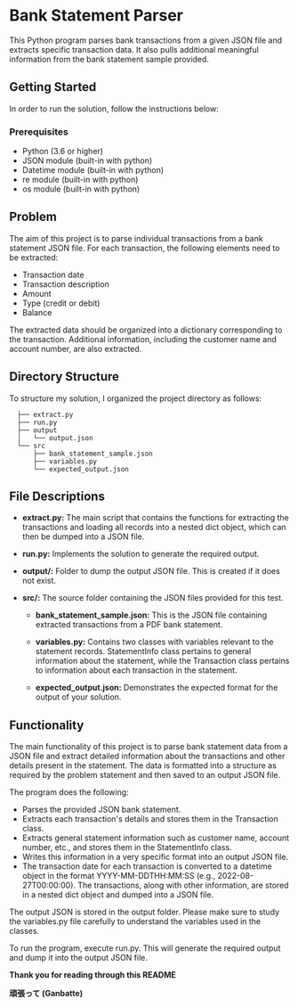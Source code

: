 
#  Bank Statement Parser

This Python program parses bank transactions from a given JSON file and extracts specific transaction data. It also pulls additional meaningful information from the bank statement sample provided.

## Getting Started
In order to run the solution, follow the instructions below:

### Prerequisites

- Python (3.6 or higher)
- JSON module (built-in with python)
- Datetime module (built-in with python)
- re module (built-in with python)
- os module (built-in with python)

## Problem
The aim of this project is to parse individual transactions from a bank statement JSON file. For each transaction, the following elements need to be extracted:

- Transaction date
- Transaction description
- Amount
- Type (credit or debit)
- Balance

The extracted data should be organized into a dictionary corresponding to the transaction. Additional information, including the customer name and account number, are also extracted.


 
## Directory Structure

To structure my solution, I organized the project directory as follows:

```- root
  ├── extract.py
  ├── run.py
  ├── output
  │   └── output.json
  └── src
      ├── bank_statement_sample.json
      ├── variables.py
      └── expected_output.json
```



## File Descriptions

- **extract.py:** The main script that contains the functions for extracting the transactions and loading all records into a nested dict object, which can then be dumped into a JSON file.

- **run.py:** Implements the solution to generate the required output.
- **output/:** Folder to dump the output JSON file. This is created if it does not exist.
- **src/:** The source folder containing the JSON files provided for this test.

  - **bank_statement_sample.json:** This is the JSON file containing extracted transactions from a PDF bank statement.

  - **variables.py:** Contains two classes with variables relevant to the statement records. StatementInfo class pertains to general information about the statement, while the Transaction class pertains to information about each transaction in the statement.

  - **expected_output.json:** Demonstrates the expected format for the output of your solution.
 
 



## Functionality
The main functionality of this project is to parse bank statement data from a JSON file and extract detailed information about the transactions and other details present in the statement. The data is formatted into a structure as required by the problem statement and then saved to an output JSON file.

The program does the following:

- Parses the provided JSON bank statement.
- Extracts each transaction's details and stores them in the Transaction class.
- Extracts general statement information such as customer name, account number, etc., and stores them in the StatementInfo class.
- Writes this information in a very specific format into an output JSON file.
- The transaction date for each transaction is converted to a datetime object in the format YYYY-MM-DDTHH:MM:SS (e.g., 2022-08-27T00:00:00). The transactions, along with other information, are stored in a nested dict object and dumped into a JSON file.

The output JSON is stored in the output folder. Please make sure to study the variables.py file carefully to understand the variables used in the classes.

To run the program, execute run.py. This will generate the required output and dump it into the output JSON file.

**Thank you for reading through this README**

 **頑張って (Ganbatte)**




